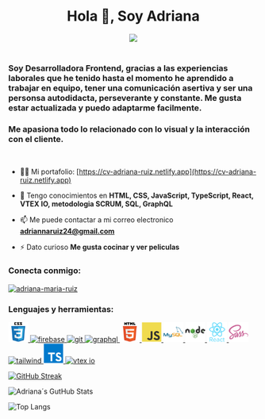<h1 align="center">Hola 👋, Soy Adriana</h1>

<div align="center">
  <img src='https://media.giphy.com/media/L1R1tvI9svkIWwpVYr/giphy.gif' width='200' />
</div>
<br/>

<h3 >Soy Desarrolladora Frontend, gracias a las experiencias laborales que he tenido hasta el momento he aprendido a trabajar en equipo, tener una comunicación asertiva y ser una personsa autodidacta, perseverante y constante. Me gusta estar actualizada y puedo adaptarme facilmente.</h3>
<h3>Me apasiona todo lo relacionado con lo visual y la interacción con el cliente.</h3>

<br/>

- 👨‍💻 Mi portafolio: [https://cv-adriana-ruiz.netlify.app](https://cv-adriana-ruiz.netlify.app)

- 💬 Tengo conocimientos en **HTML, CSS, JavaScript, TypeScript, React, VTEX IO, metodologia SCRUM, SQL, GraphQL**

- 📫 Me puede contactar a mi correo electronico **adriannaruiz24@gmail.com**

- ⚡ Dato curioso **Me gusta cocinar y ver peliculas**

<h3 align="left">Conecta conmigo:</h3>
<p align="left">
<a href="https://linkedin.com/in/adriana-maria-ruiz" target="blank">
  <img align="center" src="https://raw.githubusercontent.com/rahuldkjain/github-profile-readme-generator/master/src/images/icons/Social/linked-in-alt.svg" alt="adriana-maria-ruiz" height="30" width="40" />
</a>
</p>

<h3 align="left">Lenguajes y herramientas:</h3>
<p align="left"> 
  <a href="https://www.w3schools.com/css/" target="_blank" rel="noreferrer"> 
    <img src="https://raw.githubusercontent.com/devicons/devicon/master/icons/css3/css3-original-wordmark.svg" alt="css3" width="40" height="40"/> 
  </a> 
  <a href="https://firebase.google.com/" target="_blank" rel="noreferrer"> 
    <img src="https://www.vectorlogo.zone/logos/firebase/firebase-icon.svg" alt="firebase" width="40" height="40"/> 
  </a> 
  <a href="https://git-scm.com/" target="_blank" rel="noreferrer"> 
    <img src="https://www.vectorlogo.zone/logos/git-scm/git-scm-icon.svg" alt="git" width="40" height="40"/> 
  </a> 
  <a href="https://graphql.org" target="_blank" rel="noreferrer"> 
    <img src="https://www.vectorlogo.zone/logos/graphql/graphql-icon.svg" alt="graphql" width="40" height="40"/> 
  </a> 
  <a href="https://www.w3.org/html/" target="_blank" rel="noreferrer"> 
    <img src="https://raw.githubusercontent.com/devicons/devicon/master/icons/html5/html5-original-wordmark.svg" alt="html5" width="40" height="40"/> 
  </a> 
  <a href="https://developer.mozilla.org/en-US/docs/Web/JavaScript" target="_blank" rel="noreferrer"> 
    <img src="https://raw.githubusercontent.com/devicons/devicon/master/icons/javascript/javascript-original.svg" alt="javascript" width="40" height="40"/> 
  </a> 
  <a href="https://www.mysql.com/" target="_blank" rel="noreferrer"> 
    <img src="https://raw.githubusercontent.com/devicons/devicon/master/icons/mysql/mysql-original-wordmark.svg" alt="mysql" width="40" height="40"/> 
  </a> 
  <a href="https://nodejs.org" target="_blank" rel="noreferrer"> 
    <img src="https://raw.githubusercontent.com/devicons/devicon/master/icons/nodejs/nodejs-original-wordmark.svg" alt="nodejs" width="40" height="40"/> 
  </a> 
  <a href="https://reactjs.org/" target="_blank" rel="noreferrer"> 
    <img src="https://raw.githubusercontent.com/devicons/devicon/master/icons/react/react-original-wordmark.svg" alt="react" width="40" height="40"/> 
  </a> 
  <a href="https://sass-lang.com" target="_blank" rel="noreferrer"> 
    <img src="https://raw.githubusercontent.com/devicons/devicon/master/icons/sass/sass-original.svg" alt="sass" width="40" height="40"/> 
  </a> 
  <a href="https://tailwindcss.com/" target="_blank" rel="noreferrer"> 
    <img src="https://www.vectorlogo.zone/logos/tailwindcss/tailwindcss-icon.svg" alt="tailwind" width="40" height="40"/> 
  </a> 
  <a href="https://www.typescriptlang.org/" target="_blank" rel="noreferrer"> 
    <img src="https://raw.githubusercontent.com/devicons/devicon/master/icons/typescript/typescript-original.svg" alt="typescript" width="40" height="40"/> 
  </a> 
  <a href="https://vtex.com/co-es/vtex-io/" target="_blank" rel="noreferrer"> 
    <img src="https://upload.wikimedia.org/wikipedia/commons/a/a9/VTEX_Logo.svg" alt="vtex io" width="60" height="50"/> 
  </a> 
</p>

[![GitHub Streak](https://streak-stats.demolab.com?user=adrianamariaruiz&theme=dark&border_radius=5.3&locale=es)](https://git.io/streak-stats)

![Adriana´s GutHub Stats](https://github-readme-stats.vercel.app/api?username=adrianamariaruiz&show_icons=true&theme=radical)

![Top Langs](https://github-readme-stats.vercel.app/api/top-langs/?username=adrianamariaruiz&layout=compact&theme=dracula&hide=CMake,c%2B%2B)


